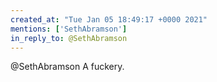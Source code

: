 ```yaml
---
created_at: "Tue Jan 05 18:49:17 +0000 2021"
mentions: ['SethAbramson']
in_reply_to: @SethAbramson
---
```


@SethAbramson A fuckery.